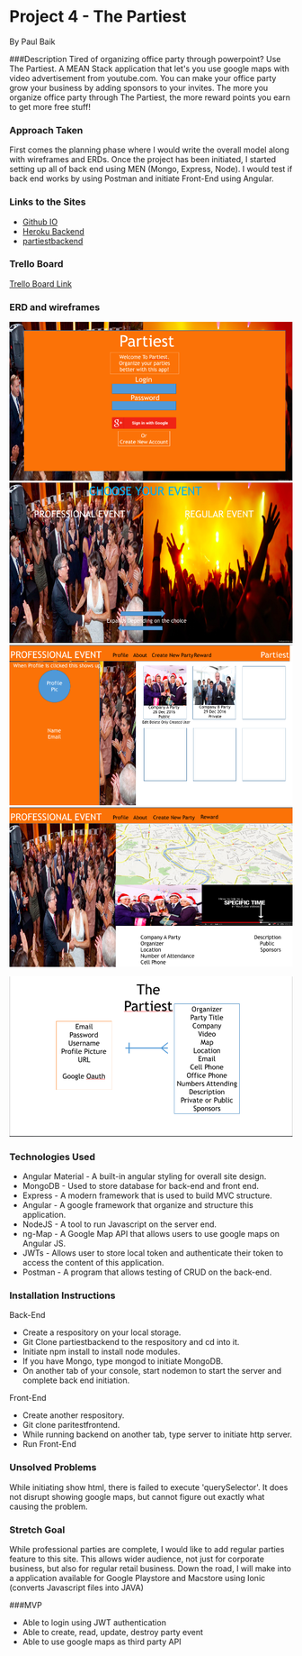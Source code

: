 # Project 4 - The Partiest

By Paul Baik

###Description
Tired of organizing office party through powerpoint?  Use The Partiest.  A MEAN Stack application that let's you use google maps with video advertisement from youtube.com.  You can make your office party grow your business by adding sponsors to your invites.  The more you organize office party through The Partiest, the more reward points you earn to get more free stuff!

### Approach Taken
First comes the planning phase where I would write the overall model along with wireframes and ERDs.  Once the project has been initiated, I started setting up all of back end using MEN (Mongo, Express, Node).  I would test if back end works by using Postman and initiate Front-End using Angular.

### Links to the Sites
* [Github IO](https://neonagx.github.io/partiestfrontend/)
* [Heroku Backend](https://partiest.herokuapp.com/)
* [partiestbackend](https://github.com/neonagx/partiestbackend)



### Trello Board
[Trello Board Link](https://trello.com/b/nRVBlr3O/the-partiest)

### ERD and wireframes
![Wireframe1](assets/Wireframe1.png)
![Wireframe2](assets/Wireframe2.png)
![Wireframe3](assets/Wireframe3.png)
![Wireframe4](assets/Wireframe4.png)

![ERD](assets/ERD.png)

### Technologies Used
* Angular Material - A built-in angular styling for overall site design.
* MongoDB - Used to store database for back-end and front end.
* Express - A modern framework that is used to build MVC structure.
* Angular - A google framework that organize and structure this application.
* NodeJS - A tool to run Javascript on the server end.
* ng-Map - A Google Map API that allows users to use google maps on Angular JS.
* JWTs - Allows user to store local token and authenticate their token to access the content of this application.
* Postman - A program that allows testing of CRUD on the back-end.

### Installation Instructions
Back-End
* Create a respository on your local storage.
* Git Clone partiestbackend to the respository and cd into it.
* Initiate npm install to install node modules.
* If you have Mongo, type mongod to initiate MongoDB.
* On another tab of your console, start nodemon to start the server and complete back end initiation.

Front-End
* Create another respository.
* Git clone paritestfrontend.
* While running backend on another tab, type server to initiate http server.  
* Run Front-End

### Unsolved Problems
While initiating show html, there is failed to execute 'querySelector'.  It does not disrupt showing google maps, but cannot figure out exactly what causing the problem.

### Stretch Goal
While professional parties are complete, I would like to add regular parties feature to this site.  This allows wider audience, not just for corporate business, but also for regular retail business.  Down the road, I will make into a application available for Google Playstore and Macstore using Ionic (converts Javascript files into JAVA)

###MVP
* Able to login using JWT authentication
* Able to create, read, update, destroy party event
* Able to use google maps as third party API
